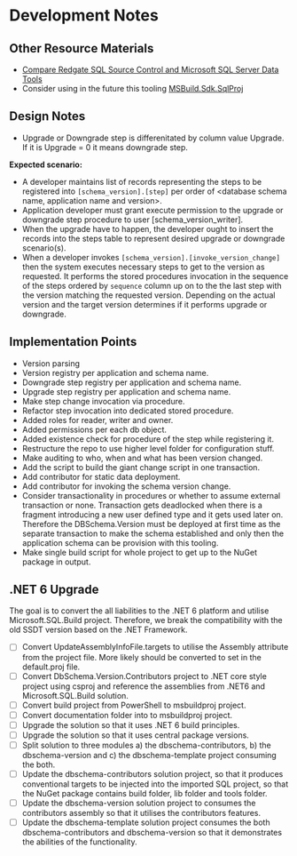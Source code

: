 ﻿# Development Notes

## Other Resource Materials

- [Compare Redgate SQL Source Control and Microsoft SQL Server Data Tools](http://dlmconsultants.com/wp-content/uploads/2018/12/Redgate-vs-SSDT-3.pdf)
- Consider using in the future this tooling [MSBuild.Sdk.SqlProj](https://github.com/rr-wfm/MSBuild.Sdk.SqlProj)

## Design Notes

- Upgrade or Downgrade step is differenitated by column value Upgrade.
  If it is Upgrade = 0 it means downgrade step.

**Expected scenario:**

- A developer maintains list of records representing the steps to be registered into `[schema_version].[step]`
  per order of \<database schema name, application name and version>.
- Application developer must grant execute permission to the upgrade or downgrade step procedure to user [schema_version_writer].
- When the upgrade have to happen, the developer ought
  to insert the records into the steps table to represent desired upgrade
  or downgrade scenario(s).
- When a developer invokes `[schema_version].[invoke_version_change]` then the system
  executes necessary steps to get to the version as requested. It performs
  the stored procedures invocation in the sequence of the steps ordered by `sequence`
  column up on to the the last step with the version matching the requested version.
  Depending on the actual version and the target version determines if it performs upgrade or downgrade.

## Implementation Points

- Version parsing
- Version registry per application and schema name.
- Downgrade step registry per application and schema name.
- Upgrade step registry per application and schema name.
- Make step change invocation via procedure.
- Refactor step invocation into dedicated stored procedure.
- Added roles for reader, writer and owner.
- Added permissions per each db object.
- Added existence check for procedure of the step while registering it.
- Restructure the repo to use higher level folder for configuration stuff.
- Make auditing to who, when and what has been version changed.
- Add the script to build the giant change script in one transaction.
- Add contributor for static data deployment.
- Add contributor for invoking the schema version change.
- Consider transactionality in procedures or whether to assume external transaction or none. Transaction gets deadlocked when there is a fragment introducing a new user defined type and it gets used later on. Therefore the DBSchema.Version must be deployed at first time as the separate transaction to make the schema established and only then the application schema can be provision with this tooling.
- Make single build script for whole project to get up to the NuGet package in output.

## .NET 6 Upgrade

The goal is to convert the all liabilities to the .NET 6 platform and utilise Microsoft.SQL.Build project. Therefore, we break the compatibility with the old SSDT version based on the .NET Framework.

- [ ] Convert UpdateAssemblyInfoFile.targets to utilise the Assembly attribute from the project file. More likely should be converted to set in the default.proj file.
- [ ] Convert DbSchema.Version.Contributors project to .NET core style project using csproj and reference the assemblies from .NET6 and Microsoft.SQL.Build solution.
- [ ] Convert build project from PowerShell to msbuildproj project.
- [ ] Convert documentation folder into to msbuildproj project.
- [ ] Upgrade the solution so that it uses .NET 6 build principles.
- [ ] Upgrade the solution so that it uses central package versions.
- [ ] Split solution to three modules a) the dbschema-contributors, b) the dbschema-version and c) the dbschema-template project consuming the both.
- [ ] Update the dbschema-contributors solution project, so that it produces conventional targets to be injected into the imported SQL project, so that the NuGet package contains build folder, lib folder and tools folder.
- [ ] Update the dbschema-version solution project to consumes the contributors assembly so that it utilises the contributors features.
- [ ] Update the dbschema-template solution project consumes the both dbschema-contributors and dbschema-version so that it demonstrates the abilities of the functionality.
